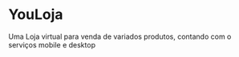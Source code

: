 # YouLoja 
Uma Loja virtual para venda de variados produtos, contando com o serviços mobile e desktop
